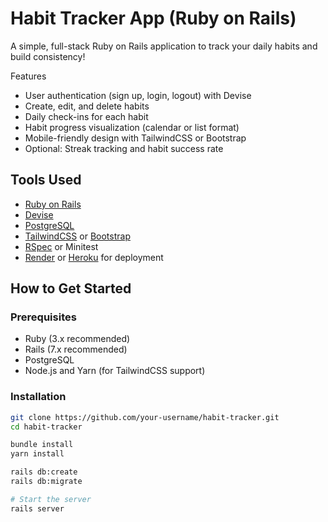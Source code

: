 # Habit Tracker App (Ruby on Rails)

A simple, full-stack Ruby on Rails application to track your daily habits and build consistency!

Features

- User authentication (sign up, login, logout) with Devise
- Create, edit, and delete habits
- Daily check-ins for each habit
- Habit progress visualization (calendar or list format)
- Mobile-friendly design with TailwindCSS or Bootstrap
- Optional: Streak tracking and habit success rate

## Tools Used

- [Ruby on Rails](https://rubyonrails.org/)
- [Devise](https://github.com/heartcombo/devise)
- [PostgreSQL](https://www.postgresql.org/)
- [TailwindCSS](https://tailwindcss.com/) or [Bootstrap](https://getbootstrap.com/)
- [RSpec](https://rspec.info/) or Minitest
- [Render](https://render.com/) or [Heroku](https://www.heroku.com/) for deployment

## How to Get Started

### Prerequisites

- Ruby (3.x recommended)
- Rails (7.x recommended)
- PostgreSQL
- Node.js and Yarn (for TailwindCSS support)

### Installation

```bash
git clone https://github.com/your-username/habit-tracker.git
cd habit-tracker

bundle install
yarn install

rails db:create
rails db:migrate

# Start the server
rails server
